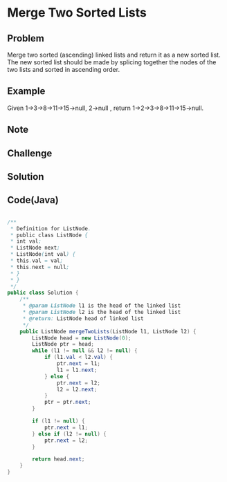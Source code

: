 Merge Two Sorted Lists
===


Problem
-------

Merge two sorted (ascending) linked lists and return it as a new sorted list. The new sorted list should be made by splicing together the nodes of the two lists and sorted in ascending order.

Example
-------

Given 1->3->8->11->15->null, 2->null , return 1->2->3->8->11->15->null.

Note
---------

Challenge
---------

Solution
--------



Code(Java)
----------

```java

/**
 * Definition for ListNode.
 * public class ListNode {
 * int val;
 * ListNode next;
 * ListNode(int val) {
 * this.val = val;
 * this.next = null;
 * }
 * }
 */
public class Solution {
    /**
     * @param ListNode l1 is the head of the linked list
     * @param ListNode l2 is the head of the linked list
     * @return: ListNode head of linked list
     */
    public ListNode mergeTwoLists(ListNode l1, ListNode l2) {
        ListNode head = new ListNode(0);
        ListNode ptr = head;
        while (l1 != null && l2 != null) {
            if (l1.val < l2.val) {
                ptr.next = l1;
                l1 = l1.next;
            } else {
                ptr.next = l2;
                l2 = l2.next;
            }
            ptr = ptr.next;
        }

        if (l1 != null) {
            ptr.next = l1;
        } else if (l2 != null) {
            ptr.next = l2;
        }

        return head.next;
    }
}
```